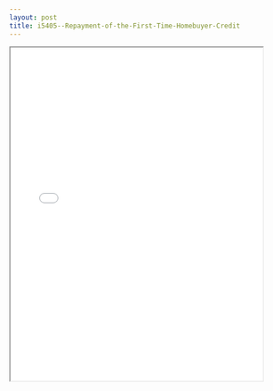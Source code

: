 ```yaml
---
layout: post
title: i5405--Repayment-of-the-First-Time-Homebuyer-Credit
---
```


<div class="pdf-container">
<iframe src="/ea//_pdf-2-md/i5405--Repayment-of-the-First-Time-Homebuyer-Credit.pdf" height="600" width="90%" allowFullScreen="true"></iframe>
</div>

